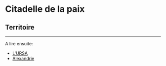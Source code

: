 # Citadelle de la paix

## Territoire

----

A lire ensuite:

- [L'URSA](ursa.md)
- [Alexandrie](alexandrie.md)
